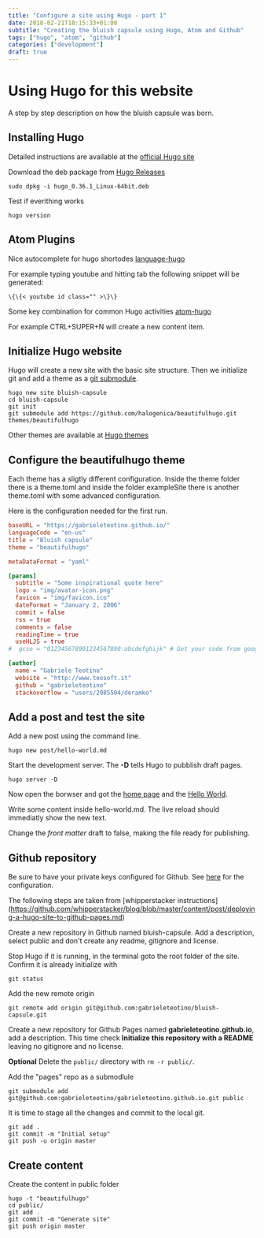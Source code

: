 ```yaml
---
title: "Configure a site using Hugo - part 1"
date: 2018-02-21T18:15:33+01:00
subtitle: "Creating the bluish capsule using Hugo, Atom and Github"
tags: ["hugo", "atom", "github"]
categories: ["development"]
draft: true
---
```


# Using Hugo for this website
A step by step description on how the bluish capsule was born.

## Installing Hugo
Detailed instructions are available at the [official Hugo site](http://gohugo.io/getting-started/installing/)

Download the deb package from [Hugo Releases](https://github.com/gohugoio/hugo/releases)

```shell
sudo dpkg -i hugo_0.36.1_Linux-64bit.deb
```

Test if everithing works
```shell
hugo version
```

## Atom Plugins

Nice autocomplete for hugo shortodes [language-hugo](https://atom.io/packages/language-hugo)

For example typing youtube and hitting tab the following snippet will be generated:
```
\{\{< youtube id class="" >\}\}
```

Some key combination for common Hugo activities [atom-hugo](https://atom.io/packages/atom-hugo)

For example CTRL+SUPER+N will create a new content item.


## Initialize Hugo website
Hugo will create a new site with the basic site structure.
Then we initialize git and add a theme as a [git submodule](https://git-scm.com/docs/git-submodule).

```shell
hugo new site bluish-capsule
cd bluish-capsule
git init
git submodule add https://github.com/halogenica/beautifulhugo.git themes/beautifulhugo
```

Other themes are available at [Hugo themes](https://themes.gohugo.io/)

## Configure the beautifulhugo theme
Each theme has a sligtly different configuration.
Inside the theme folder there is a theme.toml and inside the folder exampleSite there is another theme.toml with some advanced configuration.

Here is the configuration needed for the first run.
```toml
baseURL = "https://gabrieleteotino.github.io/"
languageCode = "en-us"
title = "Bluish capsule"
theme = "beautifulhugo"

metaDataFormat = "yaml"

[params]
  subtitle = "Some inspirational quote here"
  logo = "img/avatar-icon.png"
  favicon = "img/favicon.ico"
  dateFormat = "January 2, 2006"
  commit = false
  rss = true
  comments = false
  readingTime = true
  useHLJS = true
#  gcse = "012345678901234567890:abcdefghijk" # Get your code from google.com/cse. Make sure to go to "Look and Feel" and change Layout to "Full Width" and Theme to "Classic"

[author]
  name = "Gabriele Teotino"
  website = "http://www.teosoft.it"
  github = "gabrieleteotino"
  stackoverflow = "users/2085504/deramko"
```

## Add a post and test the site
Add a new post using the command line.
```shell
hugo new post/hello-world.md
```

Start the development server. The **-D** tells Hugo to pubblish draft pages.
```shell
hugo server -D
```
Now open the borwser and got the [home page](http://localhost:1313) and the [Hello World](http://localhost:1313/posts/hello-world/).

Write some content inside hello-world.md.
The live reload should immediatly show the new text.

Change the *front matter* draft to false, making the file ready for publishing.

## Github repository
Be sure to have your private keys configured for Github. See [here](2018-02-23-SSH-keys-for-github) for the configuration.

The following steps are taken from [whipperstacker instructions] (https://github.com/whipperstacker/blog/blob/master/content/post/deploying-a-hugo-site-to-github-pages.md)

Create a new repository in Github named bluish-capsule. Add a description, select public and don't create any readme, gitignore and license.

Stop Hugo if it is running, in the terminal goto the root folder of the site.
Confirm it is already initialize with
```shell
git status
```

Add the new remote origin
```shell
git remote add origin git@github.com:gabrieleteotino/bluish-capsule.git
```

Create a new repository for Github Pages named __gabrieleteotino.github.io__, add a description. This time check __Initialize this repository with a README__ leaving no gitignore and no license.

__Optional__ Delete the ```public/``` directory with ```rm -r public/```.

Add the "pages" repo as a submodlule
```shell
git submodule add git@github.com:gabrieleteotino/gabrieleteotino.github.io.git public
```

It is time to stage all the changes and commit to the local git.
```shell
git add .
git commit -m "Initial setup"
git push -u origin master
```

## Create content
Create the content in public folder
```shell
hugo -t "beautifulhugo"
cd public/
git add .
git commit -m "Generate site"
git push origin master
```
